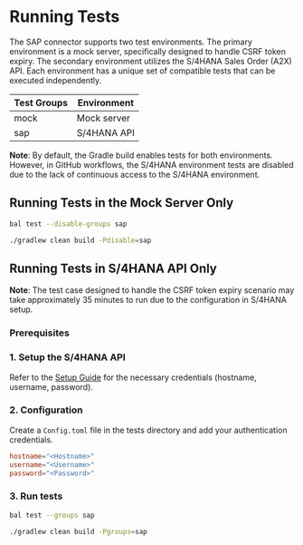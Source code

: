 # Running Tests

The SAP connector supports two test environments. The primary environment is a mock server, specifically designed to handle CSRF token expiry. The secondary environment utilizes the S/4HANA Sales Order (A2X) API. Each environment has a unique set of compatible tests that can be executed independently.

Test Groups | Environment
---| ---
mock | Mock server 
sap | S/4HANA API

**Note**: By default, the Gradle build enables tests for both environments. However, in GitHub workflows, the S/4HANA environment tests are disabled due to the lack of continuous access to the S/4HANA environment.

## Running Tests in the Mock Server Only

```sh
bal test --disable-groups sap
```

```sh
./gradlew clean build -Pdisable=sap
```

## Running Tests in S/4HANA API Only

**Note**: The test case designed to handle the CSRF token expiry scenario may take approximately 35 minutes to run due to the configuration in S/4HANA setup.

### Prerequisites

### 1. Setup the S/4HANA API

Refer to the [Setup Guide](https://central.ballerina.io/ballerinax/sap/latest#setup-guide) for the necessary credentials (hostname, username, password).

### 2. Configuration

Create a `Config.toml` file in the tests directory and add your authentication credentials.

```toml
hostname="<Hostname>"
username="<Username>"
password="<Password>"
```

### 3. Run tests

```sh
bal test --groups sap
```

```sh
./gradlew clean build -Pgroups=sap
```
